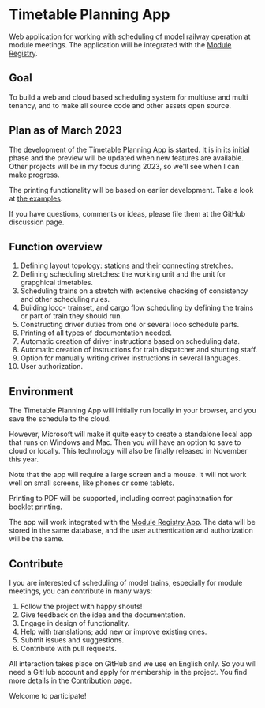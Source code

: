 # Timetable Planning App
Web application for working with scheduling of model railway operation at module meetings.
The application will be integrated with the [Module Registry](https://moduleregistry.azurewebsites.net).

## Goal
To build a web and cloud based scheduling system for multiuse and multi tenancy, and
to make all source code and other assets open source.

## Plan as of March 2023
The development of the Timetable Planning App is started.
It is in its initial phase and the preview will be updated when new features are available.
Other projects will be in my focus during 2023, so we'll see when I can make progress.

The printing functionality will be based on earlier development. Take a look at [the examples](Examples).

If you have questions, comments or ideas, please file them at the GitHub discussion page.

## Function overview
1. Defining layout topology: stations and their connecting stretches.
2. Defining scheduling stretches: the working unit and the unit for grapghical timetables.
2. Scheduling trains on a stretch with extensive checking of consistency and other scheduling rules.
4. Building loco- trainset, and cargo flow scheduling by defining the trains or part of train they should run.
5. Constructing driver duties from one or several loco schedule parts.
6. Printing of all types of documentation needed.
7. Automatic creation of driver instructions based on scheduling data.
8. Automatic creation of instructions for train dispatcher and shunting staff.
9. Option for manually writing driver instructions in several languages.
10. User authorization.


## Environment
The Timetable Planning App will initially run locally in your browser, 
and you save the schedule to the cloud.

However, Microsoft will make it quite easy to create a standalone local app that runs on Windows and Mac. 
Then you will have an option to save to cloud or locally. 
This technology will also be finally released in November this year. 

Note that the app will require a large screen and a mouse.
It will not work well on small screens, like phones or some tablets.

Printing to PDF will be supported, including correct paginatnation for booklet printing.

The app will work integrated with the [Module Registry App](https://moduleregistry.azurewebsites.net/).
The data will be stored in the same database, 
and the user authentication and authorization will be the same.

## Contribute
I you are interested of scheduling of model trains, especially for module meetings, you can contribute in many ways:
1. Follow the project with happy shouts!
2. Give feedback on the idea and the documentation.
3. Engage in design of functionality.
4. Help with translations; add new or improve existing ones.
5. Submit issues and suggestions.
6. Contribute with pull requests.

All interaction takes place on GitHub and we use en English only.
So you will need a GitHub account and apply for membership in the project.
You find more details in the [Contribution page](CONTRIBUTING.md).

Welcome to participate!

